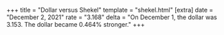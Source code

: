 +++
title = "Dollar versus Shekel"
template = "shekel.html"
[extra]
date = "December  2, 2021"
rate = "3.168"
delta = "On December  1, the dollar was 3.153. The dollar became 0.464% stronger."
+++
